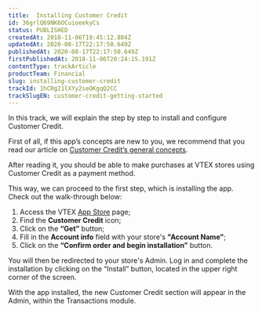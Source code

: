 ```yaml
---
title:  Installing Customer Credit
id: 36grlQ69NK6OCuioeekyCs
status: PUBLISHED
createdAt: 2018-11-06T19:45:12.804Z
updatedAt: 2020-08-17T22:17:50.649Z
publishedAt: 2020-08-17T22:17:50.649Z
firstPublishedAt: 2018-11-06T20:24:15.191Z
contentType: trackArticle
productTeam: Financial
slug: installing-customer-credit
trackId: 1hCRg21lXYy2seOKgqQ2CC
trackSlugEN: customer-credit-getting-started
---
```


In this track, we will explain the step by step to install and configure Customer Credit.

First of all, if this app’s concepts are new to you, we recommend that you read our article on [Customer Credit’s general concepts](https://help.vtex.com/en/tutorial/customer-credit-overview--1uIqTjWxIIIEW0COMg4uE0).

After reading it, you should be able to make purchases at VTEX stores using Customer Credit as a payment method.

This way, we can proceed to the first step, which is installing the app. Check out the walk-through below:

1. Access the VTEX [App Store](https://apps.vtex.com/ "App Store") page;
2. Find the __Customer Credit__ icon;
3. Click on the __“Get”__ button;
4. Fill in the __Account info__ field with your store's __"Account Name"__;
5. Click on the __“Confirm order and begin installation”__ button.

You will then be redirected to your store's Admin. Log in and complete the installation by clicking on the “Install” button, located in the upper right corner of the screen.

With the app installed, the new Customer Credit section will appear in the Admin, within the Transactions module.
